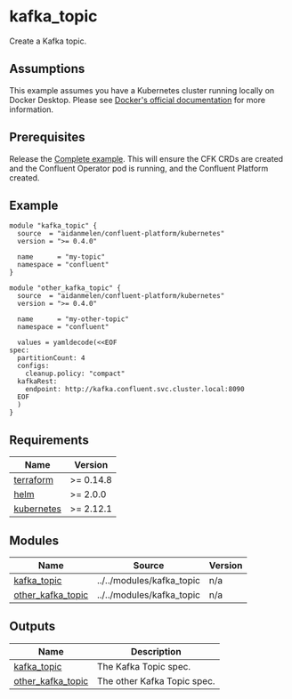 # kafka_topic

Create a Kafka topic.

## Assumptions

This example assumes you have a Kubernetes cluster running locally on Docker Desktop. Please see [Docker's official documentation](https://docs.docker.com/desktop/kubernetes/) for more information.

## Prerequisites

Release the [Complete example](https://github.com/aidanmelen/terraform-kubernetes-confluent-platform/tree/main/examples/complete). This will ensure the CFK CRDs are created and the Confluent Operator pod is running, and the Confluent Platform created.

<!-- BEGINNING OF PRE-COMMIT-TERRAFORM DOCS HOOK -->

## Example

```hcl
module "kafka_topic" {
  source  = "aidanmelen/confluent-platform/kubernetes"
  version = ">= 0.4.0"

  name      = "my-topic"
  namespace = "confluent"
}

module "other_kafka_topic" {
  source  = "aidanmelen/confluent-platform/kubernetes"
  version = ">= 0.4.0"

  name      = "my-other-topic"
  namespace = "confluent"

  values = yamldecode(<<EOF
spec:
  partitionCount: 4
  configs:
    cleanup.policy: "compact"
  kafkaRest:
    endpoint: http://kafka.confluent.svc.cluster.local:8090
  EOF
  )
}
```

## Requirements

| Name | Version |
|------|---------|
| <a name="requirement_terraform"></a> [terraform](#requirement\_terraform) | >= 0.14.8 |
| <a name="requirement_helm"></a> [helm](#requirement\_helm) | >= 2.0.0 |
| <a name="requirement_kubernetes"></a> [kubernetes](#requirement\_kubernetes) | >= 2.12.1 |
## Modules

| Name | Source | Version |
|------|--------|---------|
| <a name="module_kafka_topic"></a> [kafka\_topic](#module\_kafka\_topic) | ../../modules/kafka_topic | n/a |
| <a name="module_other_kafka_topic"></a> [other\_kafka\_topic](#module\_other\_kafka\_topic) | ../../modules/kafka_topic | n/a |
## Outputs

| Name | Description |
|------|-------------|
| <a name="output_kafka_topic"></a> [kafka\_topic](#output\_kafka\_topic) | The Kafka Topic spec. |
| <a name="output_other_kafka_topic"></a> [other\_kafka\_topic](#output\_other\_kafka\_topic) | The other Kafka Topic spec. |
<!-- END OF PRE-COMMIT-TERRAFORM DOCS HOOK -->

